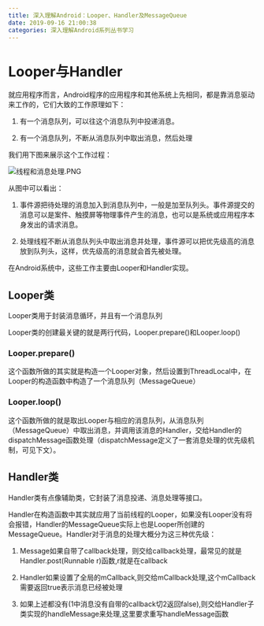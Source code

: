 ```yaml
---
title: 深入理解Android：Looper、Handler及MessageQueue
date: 2019-09-16 21:00:38
categories: 深入理解Android系列丛书学习
---
```


# Looper与Handler

就应用程序而言，Android程序的应用程序和其他系统上先相同，都是靠消息驱动来工作的，它们大致的工作原理如下：

1. 有一个消息队列，可以往这个消息队列中投递消息。

2. 有一个消息队列，不断从消息队列中取出消息，然后处理

我们用下图来展示这个工作过程：

![线程和消息处理.PNG](https://i.loli.net/2019/09/16/rV2hZpR1Lv3A9OJ.png)

从图中可以看出：

1. 事件源把待处理的消息加入到消息队列中，一般是加至队列头。事件源提交的消息可以是案件、触摸屏等物理事件产生的消息，也可以是系统或应用程序本身发出的请求消息。

2. 处理线程不断从消息队列头中取出消息并处理，事件源可以把优先级高的消息放到队列头，这样，优先级高的消息就会首先被处理。

在Android系统中，这些工作主要由Looper和Handler实现。

## Looper类

Looper类用于封装消息循环，并且有一个消息队列

Looper类的创建最关键的就是两行代码，Looper.prepare()和Looper.loop()

### Looper.prepare()

这个函数所做的其实就是构造一个Looper对象，然后设置到ThreadLocal中，在Looper的构造函数中构造了一个消息队列（MessageQueue）

### Looper.loop()

这个函数所做的就是取出Looper与相应的消息队列，从消息队列（MessageQueue）中取出消息，并调用该消息的Handler，交给Handler的dispatchMessage函数处理（dispatchMessage定义了一套消息处理的优先级机制，可见下文）。

## Handler类

Handler类有点像辅助类，它封装了消息投递、消息处理等接口。

Handler在构造函数中其实就应用了当前线程的Looper，如果没有Looper没有将会报错，Handler的MessageQueue实际上也是Looper所创建的MessageQueue。Handler对于消息的处理大概分为这三种优先级：

1. Message如果自带了callback处理，则交给callback处理，最常见的就是Handler.post(Runnable r)函数,r就是在callback

2. Handler如果设置了全局的mCallback,则交给mCallback处理,这个mCallback需要返回true表示消息已经被处理

3. 如果上述都没有(1中消息没有自带的callback切2返回false),则交给Handler子类实现的handleMessage来处理,这里要求重写handleMessage函数

